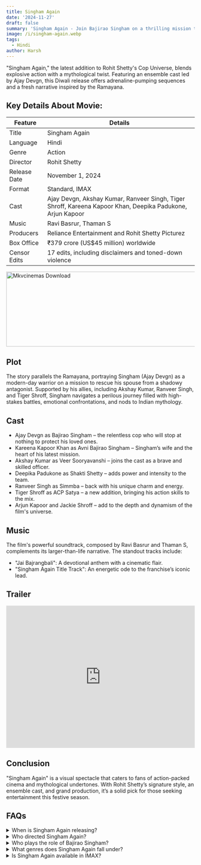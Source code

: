```yaml
---
title: Singham Again
date: '2024-11-27'
draft: false
summary: 'Singham Again - Join Bajirao Singham on a thrilling mission to save his wife. Featuring Ajay Devgn, Kareena Kapoor, and more, this is action at its best'
image: /i/singham-again.webp
tags:
  - Hindi
author: Harsh
---
```


"Singham Again," the latest addition to Rohit Shetty's Cop Universe, blends explosive action with a mythological twist. Featuring an ensemble cast led by Ajay Devgn, this Diwali release offers adrenaline-pumping sequences and a fresh narrative inspired by the Ramayana.

## Key Details About Movie:

| Feature      | Details                                                                                                    |
| ------------ | ---------------------------------------------------------------------------------------------------------- |
| Title        | Singham Again                                                                                              |
| Language     | Hindi                                                                                                      |
| Genre        | Action                                                                                                     |
| Director     | Rohit Shetty                                                                                               |
| Release Date | November 1, 2024                                                                                           |
| Format       | Standard, IMAX                                                                                             |
| Cast         | Ajay Devgn, Akshay Kumar, Ranveer Singh, Tiger Shroff, Kareena Kapoor Khan, Deepika Padukone, Arjun Kapoor |
| Music        | Ravi Basrur, Thaman S                                                                                      |
| Producers    | Reliance Entertainment and Rohit Shetty Picturez                                                           |
| Box Office   | ₹379 crore (US$45 million) worldwide                                                                       |
| Censor Edits | 17 edits, including disclaimers and toned-down violence                                                    |

<a href="https://mkvcinemas.buzz/bookmarks-list">
  <img src="/mkvcinemas-btn.webp" alt="Mkvcinemas Download" width="600" height="200" loading="lazy">
</a>

## Plot

The story parallels the Ramayana, portraying Singham (Ajay Devgn) as a modern-day warrior on a mission to rescue his spouse from a shadowy antagonist. Supported by his allies, including Akshay Kumar, Ranveer Singh, and Tiger Shroff, Singham navigates a perilous journey filled with high-stakes battles, emotional confrontations, and nods to Indian mythology.

## Cast

- Ajay Devgn as Bajirao Singham – the relentless cop who will stop at nothing to protect his loved ones.
- Kareena Kapoor Khan as Avni Bajirao Singham – Singham’s wife and the heart of his latest mission.
- Akshay Kumar as Veer Sooryavanshi – joins the cast as a brave and skilled officer.
- Deepika Padukone as Shakti Shetty – adds power and intensity to the team.
- Ranveer Singh as Simmba – back with his unique charm and energy.
- Tiger Shroff as ACP Satya – a new addition, bringing his action skills to the mix.
- Arjun Kapoor and Jackie Shroff – add to the depth and dynamism of the film's universe.

## Music

The film's powerful soundtrack, composed by Ravi Basrur and Thaman S, complements its larger-than-life narrative. The standout tracks include:

- "Jai Bajrangbali": A devotional anthem with a cinematic flair.
- "Singham Again Title Track": An energetic ode to the franchise’s iconic lead.

## Trailer

<iframe width="100%" height="380" src="https://www.youtube.com/embed/MD7v0-igVIM" title={title} frameborder="0" allow="accelerometer; autoplay; clipboard-write; encrypted-media; gyroscope; picture-in-picture; web-share" referrerpolicy="strict-origin-when-cross-origin" allowfullscreen loading="lazy"></iframe>

## Conclusion

"Singham Again" is a visual spectacle that caters to fans of action-packed cinema and mythological undertones. With Rohit Shetty’s signature style, an ensemble cast, and grand production, it’s a solid pick for those seeking entertainment this festive season.

## FAQs

<details>
    <summary>When is Singham Again releasing?</summary>
    <p>Stay tuned for the official release date announcement.</p>
</details>

<details>
    <summary>Who directed Singham Again?</summary>
    <p>Rohit Shetty directed the film.</p>
</details>

<details>
    <summary>Who plays the role of Bajirao Singham?</summary>
    <p>Ajay Devgn returns as the iconic Bajirao Singham.</p>
</details>

<details>
    <summary>What genres does Singham Again fall under?</summary>
    <p>It’s an action-drama film with high-intensity scenes.</p>
</details>

<details>
    <summary>Is Singham Again available in IMAX?</summary>
    <p>Yes, Singham Again will be available in IMAX 2D for an immersive experience.</p>
</details>
